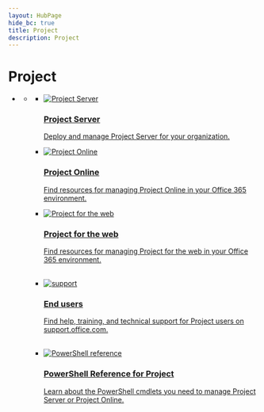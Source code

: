 ```yaml
--- 
layout: HubPage
hide_bc: true
title: Project
description: Project
---
```

<div id="main" class="v2">
    <div class="container">
        <h1>Project</h1>
        <ul class="pivots">
            <li>
                <a href="#home"></a>
                <ul id="home">
                    <li>
                        <a href="#home-all"></a>
                        <ul id="home-all" class="cardsC">
                            <li>
                                <a href="/Project/project-server-2013-and-2016">
                                    <div class="cardSize">
                                        <div class="cardPadding">
                                            <div class="card">
                                                <div class="cardImageOuter">
                                                    <div class="cardImage bgdAccent1"> 
                                                        <img src="https://docs.microsoft.com/en-us/office/media/hub-tiles/Project-Server-400x140.svg" alt="Project Server" />
                                                    </div>
                                                </div>
                                                <div class="cardText">
                                                    <h3>Project Server</h3>
                                                    <p>Deploy and manage Project Server for your organization.</p>
                                                </div>
                                            </div>
                                        </div>
                                    </div>
                                </a>
                            </li>
                            <li>
                                <a href="https://docs.microsoft.com/projectonline/project-online">
                                    <div class="cardSize">
                                        <div class="cardPadding">
                                            <div class="card">
                                                <div class="cardImageOuter">
                                                    <div class="cardImage bgdAccent1"> 
                                                        <img src="https://docs.microsoft.com/en-us/office/media/hub-tiles/Project-Online-400x140.svg" alt="Project Online" />
                                                    </div>
                                                </div>
                                                <div class="cardText">
                                                    <h3>Project Online</h3>
                                                    <p>Find resources for managing Project Online in your Office 365 environment.</p>
                                                </div>
                                            </div>
                                        </div>
                                    </div>
                                </a>
                            </li>
                            <li>
                                <a href="https://docs.microsoft.com/project-for-the-web/project-for-web-admin-home">
                                    <div class="cardSize">
                                        <div class="cardPadding">
                                            <div class="card">
                                                <div class="cardImageOuter">
                                                    <div class="cardImage bgdAccent1"> 
                                                        <img src="https://docs.microsoft.com/en-us/office/media/hub-tiles/Project-Web-400x140.svg " alt="Project for the web" />
                                                    </div>
                                                </div>
                                                <div class="cardText">
                                                    <h3>Project for the web</h3>
                                                    <p>Find resources for managing Project for the web in your Office 365 environment.</p>
                                                </div>
                                            </div>
                                        </div>
                                    </div>
                                </a>
                            </li><br/>                             <li>
                                <a href="https://support.office.com/project">
                                    <div class="cardSize">
                                        <div class="cardPadding">
                                            <div class="card">
                                                <div class="cardImageOuter">
                                                    <div class="cardImage bgdAccent1"> 
                                                        <img src="https://docs.microsoft.com/en-us/office/media/hub-tiles/Project-EndUsers-400x140.svg" alt="support" />
                                                    </div>
                                                </div>
                                                <div class="cardText">
                                                    <h3>End users</h3>
                                                    <p>Find help, training, and technical support for Project users on support.office.com.</p>
                                                </div>
                                            </div>
                                        </div>
                                    </div>
                                </a>
                            </li><br/>                            <li>
                                <a href="/Project/windows-powershell-for-project-server-2016-cmdlet-reference">
                                    <div class="cardSize">
                                        <div class="cardPadding">
                                            <div class="card">
                                                <div class="cardImageOuter">
                                                    <div class="cardImage bgdAccent1"> 
                                                        <img src="https://docs.microsoft.com/en-us/office/media/hub-tiles/Project-Powershell-400x140.svg" alt="PowerShell reference" />
                                                    </div>
                                                </div>
                                                <div class="cardText">
                                                    <h3>PowerShell Reference for Project</h3>
                                                    <p>Learn about the PowerShell cmdlets you need to manage Project Server or Project Online.</p>
                                                </div>
                                            </div>
                                        </div>
                                    </div>
                                </a>
                            </li>                       </ul>
                    </li>
                </ul>
            </li>
        </ul>
    </div>
</div>
